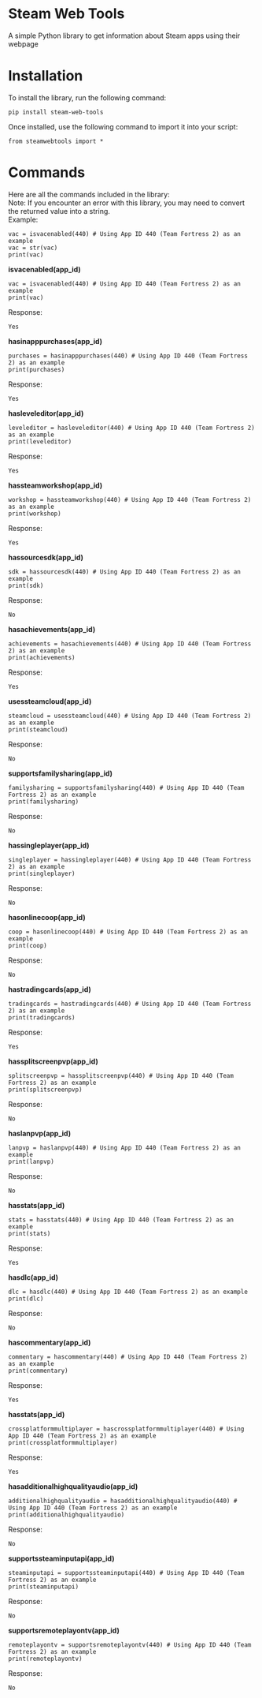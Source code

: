 # Steam Web Tools
 A simple Python library to get information about Steam apps using their webpage

 # Installation
 To install the library, run the following command:
 ```
pip install steam-web-tools
```
Once installed, use the following command to import it into your script:
```
from steamwebtools import *
```
# Commands
Here are all the commands included in the library: <br>
Note: If you encounter an error with this library, you may need to convert the returned value into a string. <br> Example:
```
vac = isvacenabled(440) # Using App ID 440 (Team Fortress 2) as an example
vac = str(vac)
print(vac)
```
__isvacenabled(app_id)__
```
vac = isvacenabled(440) # Using App ID 440 (Team Fortress 2) as an example
print(vac)
```
Response:
```
Yes
```
__hasinapppurchases(app_id)__
```
purchases = hasinapppurchases(440) # Using App ID 440 (Team Fortress 2) as an example
print(purchases)
```
Response:
```
Yes
```
__hasleveleditor(app_id)__
```
leveleditor = hasleveleditor(440) # Using App ID 440 (Team Fortress 2) as an example
print(leveleditor)
```
Response:
```
Yes
```
__hassteamworkshop(app_id)__
```
workshop = hassteamworkshop(440) # Using App ID 440 (Team Fortress 2) as an example
print(workshop)
```
Response:
```
Yes
```
__hassourcesdk(app_id)__
```
sdk = hassourcesdk(440) # Using App ID 440 (Team Fortress 2) as an example
print(sdk)
```
Response:
```
No
```
__hasachievements(app_id)__
```
achievements = hasachievements(440) # Using App ID 440 (Team Fortress 2) as an example
print(achievements)
```
Response:
```
Yes
```
__usessteamcloud(app_id)__
```
steamcloud = usessteamcloud(440) # Using App ID 440 (Team Fortress 2) as an example
print(steamcloud)
```
Response:
```
No
```
__supportsfamilysharing(app_id)__
```
familysharing = supportsfamilysharing(440) # Using App ID 440 (Team Fortress 2) as an example
print(familysharing)
```
Response:
```
No
```
__hassingleplayer(app_id)__
```
singleplayer = hassingleplayer(440) # Using App ID 440 (Team Fortress 2) as an example
print(singleplayer)
```
Response:
```
No
```
__hasonlinecoop(app_id)__
```
coop = hasonlinecoop(440) # Using App ID 440 (Team Fortress 2) as an example
print(coop)
```
Response:
```
No
```
__hastradingcards(app_id)__
```
tradingcards = hastradingcards(440) # Using App ID 440 (Team Fortress 2) as an example
print(tradingcards)
```
Response:
```
Yes
```
__hassplitscreenpvp(app_id)__
```
splitscreenpvp = hassplitscreenpvp(440) # Using App ID 440 (Team Fortress 2) as an example
print(splitscreenpvp)
```
Response:
```
No
```
__haslanpvp(app_id)__
```
lanpvp = haslanpvp(440) # Using App ID 440 (Team Fortress 2) as an example
print(lanpvp)
```
Response:
```
No
```
__hasstats(app_id)__
```
stats = hasstats(440) # Using App ID 440 (Team Fortress 2) as an example
print(stats)
```
Response:
```
Yes
```
__hasdlc(app_id)__
```
dlc = hasdlc(440) # Using App ID 440 (Team Fortress 2) as an example
print(dlc)
```
Response:
```
No
```
__hascommentary(app_id)__
```
commentary = hascommentary(440) # Using App ID 440 (Team Fortress 2) as an example
print(commentary)
```
Response:
```
Yes
```
__hasstats(app_id)__
```
crossplatformmultiplayer = hascrossplatformmultiplayer(440) # Using App ID 440 (Team Fortress 2) as an example
print(crossplatformmultiplayer)
```
Response:
```
Yes
```
__hasadditionalhighqualityaudio(app_id)__
```
additionalhighqualityaudio = hasadditionalhighqualityaudio(440) # Using App ID 440 (Team Fortress 2) as an example
print(additionalhighqualityaudio)
```
Response:
```
No
```
__supportssteaminputapi(app_id)__
```
steaminputapi = supportssteaminputapi(440) # Using App ID 440 (Team Fortress 2) as an example
print(steaminputapi)
```
Response:
```
No
```
__supportsremoteplayontv(app_id)__
```
remoteplayontv = supportsremoteplayontv(440) # Using App ID 440 (Team Fortress 2) as an example
print(remoteplayontv)
```
Response:
```
No
```
